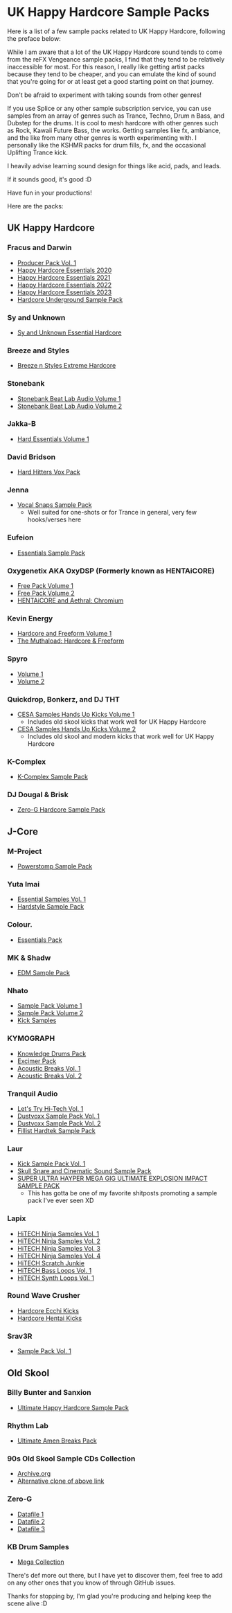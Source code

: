 # UK Happy Hardcore Sample Packs

Here is a list of a few sample packs related to UK Happy Hardcore, following the preface below:

While I am aware that a lot of the UK Happy Hardcore sound tends to come from the reFX Vengeance sample packs, I find that they tend to be relatively inaccessible for most. For this reason, I really like getting artist packs because they tend to be cheaper, and you can emulate the kind of sound that you're going for or at least get a good starting point on that journey.

Don't be afraid to experiment with taking sounds from other genres!

If you use Splice or any other sample subscription service, you can use samples from an array of genres such as Trance, Techno, Drum n Bass, and Dubstep for the drums. It is cool to mesh hardcore with other genres such as Rock, Kawaii Future Bass, the works. Getting samples like fx, ambiance, and the like from many other genres is worth experimenting with. I personally like the KSHMR packs for drum fills, fx, and the occasional Uplifting Trance kick.

I heavily advise learning sound design for things like acid, pads, and leads.

If it sounds good, it's good :D

Have fun in your productions!

Here are the packs:

## UK Happy Hardcore

### Fracus and Darwin

- [Producer Pack Vol. 1](https://musicblocks.co.uk/?product=producer-pack-vol-1)
- [Happy Hardcore Essentials 2020](https://musicblocks.co.uk/?product=music-blocks-presents-essential-hardcore-2020)
- [Happy Hardcore Essentials 2021](https://musicblocks.co.uk/?product=mbm-happy-hardcore-essentials)
- [Happy Hardcore Essentials 2022](https://musicblocks.co.uk/?product=mbm-happy-hardcore-essentials-vol-2)
- [Happy Hardcore Essentials 2023](https://musicblocks.co.uk/?product=mbm-essential-hardcore-2023)
- [Hardcore Underground Sample Pack](https://www.dancemidisamples.com/product/hardcore-underground-sample-pack/)

### Sy and Unknown

- [Sy and Unknown Essential Hardcore](https://loopmasters.com/genres/74-Hard-Dance/products/825-Sy-and-Unknown-Essential-Hardcore)

### Breeze and Styles

- [Breeze n Styles Extreme Hardcore](https://www.loopmasters.com/genres/74-Hard-Dance/products/382-Breeze-And-Styles-Extreme-Hardcore)

### Stonebank

- [Stonebank Beat Lab Audio Volume 1](https://www.beatlabaudio.com/shop/genre/hardcore/stonebank-uk-hardcore/)
- [Stonebank Beat Lab Audio Volume 2](https://www.beatlabaudio.com/shop/genre/hardcore/stonebank-uk-hardcore-volume-2/)

### Jakka-B

- [Hard Essentials Volume 1](https://shoptly.com/i/bbxv)

### David Bridson

- [Hard Hitters Vox Pack](https://www.dancemidisamples.com/bridsons-hard-hitters-vocal-pack/)

### Jenna

- [Vocal Snaps Sample Pack](https://musicblocks.co.uk/?product=music-blocks-presents-vocal-snaps-vol-1-jenna)
  - Well suited for one-shots or for Trance in general, very few hooks/verses here

### Eufeion

- [Essentials Sample Pack](https://www.instagram.com/p/CDKeMofhVB2/?igshid=1tkzk4sc06mmg)

### Oxygenetix AKA OxyDSP (Formerly known as HENTAiCORE)

- [Free Pack Volume 1](https://mega.nz/file/8VBhXTzR#owddnZpQKPu1sWa9lCQH7KAhB0tkvZC78fL7qoEXpIQ)
- [Free Pack Volume 2](https://mega.nz/file/BFQAmQCY#ZHColmDoiFuSdyOStEnXPCCQE-GFvfXUBiAwu0eUwrI)
- [HENTAiCORE and Aethral: Chromium](https://oxydsp.com/products/chromium)

### Kevin Energy

- [Hardcore and Freeform Volume 1](https://www.dancemidisamples.com/product/kevin-energy-hardcore-freeform-sample-pack-1/)
- [The Muthaload: Hardcore & Freeform](https://www.dancemidisamples.com/product/kevin-energy-the-muthaload-hardcore-freeform-mega-pack/)

### Spyro

- [Volume 1](https://www.yesspyro.com/collections/all/products/spyro-sample-pack-vol-1-samples-only)
- [Volume 2](https://www.yesspyro.com/collections/frontpage/products/spyro-sample-pack-vol-2)

### Quickdrop, Bonkerz, and DJ THT

- [CESA Samples Hands Up Kicks Volume 1](https://cesasamples.gumroad.com/l/HANDSUPKICKSV1)
  - Includes old skool kicks that work well for UK Happy Hardcore
- [CESA Samples Hands Up Kicks Volume 2](https://cesasamples.gumroad.com/l/HANDSUPKICKSV2)
  - Includes old skool and modern kicks that work well for UK Happy Hardcore

### K-Complex

- [K-Complex Sample Pack](https://www.dancemidisamples.com/product/k-complex-sample-pack/)

### DJ Dougal & Brisk

- [Zero-G Hardcore Sample Pack](https://www.producerloops.com/DJ-Dougal-and-DJ-Brisk-Hardcore-Sample-Pack-Download.html)

## J-Core

### M-Project

- [Powerstomp Sample Pack](https://shoptly.com/i/b38g)

### Yuta Imai

- [Essential Samples Vol. 1](https://tokyoharddance.gumroad.com/l/yutaimai2?layout=profile)
- [Hardstyle Sample Pack](https://tokyoharddance.gumroad.com/l/yutaimai1?layout=profile)

### Colour.

- [Essentials Pack](https://store.anagram-s.com/collections/artist-line/products/essentials)

### MK & Shadw

- [EDM Sample Pack](https://store.anagram-s.com/collections/artist-line/products/mk-shadw-edm-sample-pack)

### Nhato

- [Sample Pack Volume 1](https://store.anagram-s.com/collections/artist-line/products/nhato-sample-pack)
- [Sample Pack Volume 2](https://store.anagram-s.com/collections/artist-line/products/nhato-sample-pack-vol-2)
- [Kick Samples](https://store.anagram-s.com/products/nhato-kick-samples)

### KYMOGRAPH

- [Knowledge Drums Pack](https://kymograph.gumroad.com/l/KNLG4?layout=profile)
- [Excimer Pack](https://kymograph.gumroad.com/l/EXCMR?layout=profile)
- [Acoustic Breaks Vol. 1](https://kymograph.gumroad.com/l/KMABL?layout=profile)
- [Acoustic Breaks Vol. 2](https://kymograph.gumroad.com/l/ABL2?layout=profile)

### Tranquil Audio

- [Let's Try Hi-Tech Vol. 1](https://t-audio.booth.pm/items/3399344)
- [Dustvoxx Sample Pack Vol. 1](https://t-audio.booth.pm/items/446047)
- [Dustvoxx Sample Pack Vol. 2](https://t-audio.booth.pm/items/839332)
- [Fillist Hardtek Sample Pack](https://t-audio.booth.pm/items/1343147)

### Laur

- [Kick Sample Pack Vol. 1](https://laur1200as.booth.pm/items/3426306)
- [Skull Snare and Cinematic Sound Sample Pack](https://laur1200as.booth.pm/items/533518)
- [SUPER ULTRA HAYPER MEGA GIG ULTIMATE EXPLOSION IMPACT SAMPLE PACK](https://twitter.com/LAUR1200/status/1625477179634229248)
  - This has gotta be one of my favorite shitposts promoting a sample pack I've ever seen XD

### Lapix

- [HiTECH Ninja Samples Vol. 1](https://lapix.booth.pm/items/890648)
- [HiTECH Ninja Samples Vol. 2](https://lapix.booth.pm/items/890680)
- [HiTECH Ninja Samples Vol. 3](https://lapix.booth.pm/items/960331)
- [HiTECH Ninja Samples Vol. 4](https://lapix.booth.pm/items/1920121)
- [HiTECH Scratch Junkie](https://lapix.booth.pm/items/2110985)
- [HiTECH Bass Loops Vol. 1](https://lapix.booth.pm/items/2729161)
- [HiTECH Synth Loops Vol. 1](https://lapix.booth.pm/items/3017577)

### Round Wave Crusher

- [Hardcore Ecchi Kicks](https://roundwavecrusher.bandcamp.com/album/ecchi-kicks-by-round-wave-crusher)
- [Hardcore Hentai Kicks](https://roundwavecrusher.bandcamp.com/album/hentai-kicks-by-round-wave-crusher-2)

### Srav3R

- [Sample Pack Vol. 1](https://srav3r.booth.pm/items/896343)

## Old Skool

### Billy Bunter and Sanxion

- [Ultimate Happy Hardcore Sample Pack](https://musicmondays.databeats.com/download/mmsamp002)

### Rhythm Lab

- [Ultimate Amen Breaks Pack](https://rhythm-lab.com/the-ultimate-amen-breaks-pack/)

### 90s Old Skool Sample CDs Collection

- [Archive.org](https://archive.org/details/old-school-sample-cds-collection-01)
- [Alternative clone of above link](https://www.reddit.com/r/opendirectories/comments/oy37wy/i_mirrored_the_internet_archive_90s_sample_cd/)

### Zero-G

- [Datafile 1](https://www.reddit.com/r/Drumkits/comments/djs5xr/zero_g_datafile_1_cut_sorted_categorized/)
- [Datafile 2](https://www.reddit.com/r/Drumkits/comments/dm5sig/zero_g_datafile_2_cut_sorted_categorized/)
- [Datafile 3](https://www.reddit.com/r/Drumkits/comments/ekmw21/zero_g_datafile_3_cut_sorted_organized/)

### KB Drum Samples

- [Mega Collection](https://samples.kb6.de/downloads.php)

There's def more out there, but I have yet to discover them, feel free to add on any other ones that you know of through GitHub issues.

Thanks for stopping by, I'm glad you're producing and helping keep the scene alive :D
